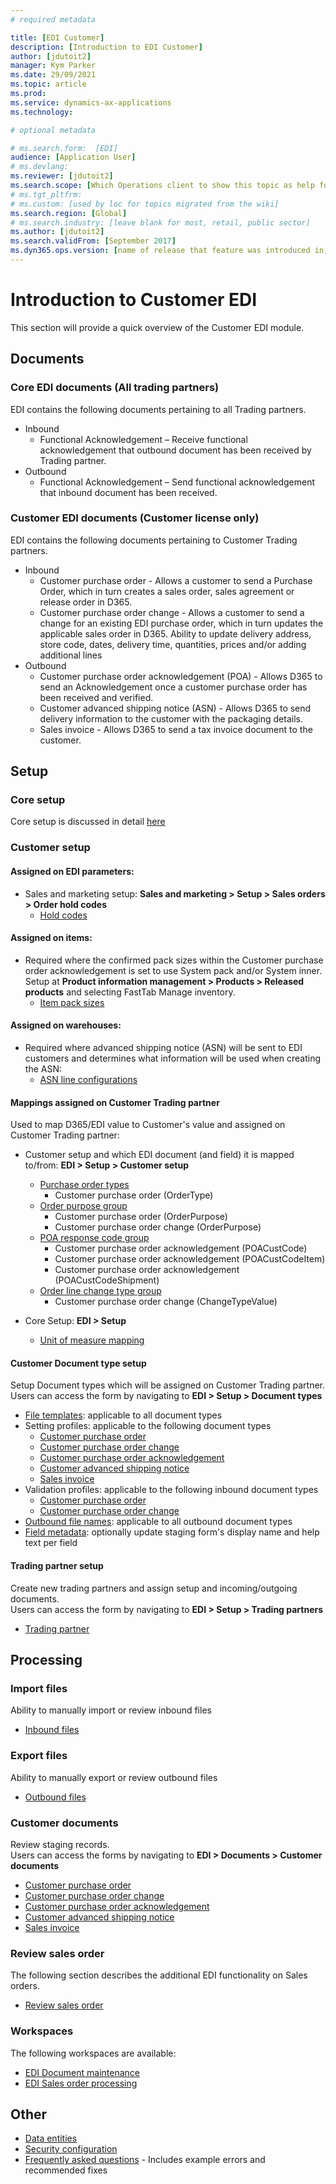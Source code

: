 ```yaml
---
# required metadata

title: [EDI Customer]
description: [Introduction to EDI Customer]
author: [jdutoit2]
manager: Kym Parker
ms.date: 29/09/2021
ms.topic: article
ms.prod: 
ms.service: dynamics-ax-applications
ms.technology: 

# optional metadata

# ms.search.form:  [EDI]
audience: [Application User]
# ms.devlang: 
ms.reviewer: [jdutoit2]
ms.search.scope: [Which Operations client to show this topic as help for, to be set by content strategist, see list here: https://microsoft.sharepoint.com/teams/DynDoc/_layouts/15/WopiFrame.aspx?sourcedoc={23419e1c-eb64-42e9-aa9b-79875b428718}&action=edit&wd=target%28Core%20Dynamics%20AX%20CP%20requirements%2Eone%7C4CC185C0%2DEFAA%2D42CD%2D94B9%2D8F2A45E7F61A%2FVersions%20list%20for%20docs%20topics%7CC14BE630%2D5151%2D49D6%2D8305%2D554B5084593C%2F%29]
# ms.tgt_pltfrm: 
# ms.custom: [used by loc for topics migrated from the wiki]
ms.search.region: [Global]
# ms.search.industry: [leave blank for most, retail, public sector]
ms.author: [jdutoit2]
ms.search.validFrom: [September 2017]
ms.dyn365.ops.version: [name of release that feature was introduced in, see list here: https://microsoft.sharepoint.com/teams/DynDoc/_layouts/15/WopiFrame.aspx?sourcedoc={23419e1c-eb64-42e9-aa9b-79875b428718}&action=edit&wd=target%28Core%20Dynamics%20AX%20CP%20requirements%2Eone%7C4CC185C0%2DEFAA%2D42CD%2D94B9%2D8F2A45E7F61A%2FVersions%20list%20for%20docs%20topics%7CC14BE630%2D5151%2D49D6%2D8305%2D554B5084593C%2F%29]
---
```


# Introduction to Customer EDI
This section will provide a quick overview of the Customer EDI module.

## Documents
### Core EDI documents (All trading partners)

EDI contains the following documents pertaining to all Trading partners.
- Inbound
	- Functional Acknowledgement – Receive functional acknowledgement that outbound document has been received by Trading partner.
- Outbound
	- Functional Acknowledgement – Send functional acknowledgement that inbound document has been received.

### Customer EDI documents (Customer license only)

EDI contains the following documents pertaining to Customer Trading partners.
- Inbound
	- Customer purchase order - Allows a customer to send a Purchase Order, which in turn creates a sales order, sales agreement or release order in D365.
	- Customer purchase order change - Allows a customer to send a change for an existing EDI purchase order, which in turn updates the applicable sales order in D365. Ability to update delivery address, store code, dates, delivery time, quantities, prices and/or adding additional lines
- Outbound
	- Customer purchase order acknowledgement (POA) - Allows D365 to send an Acknowledgement once a customer purchase order has been received and verified.
	- Customer advanced shipping notice (ASN) - Allows D365 to send delivery information to the customer with the packaging details.
	- Sales invoice - Allows D365 to send a tax invoice document to the customer.

## Setup
### Core setup
Core setup is discussed in detail [here](../../CORE/Introduction/Introduction.md#setup)

### Customer setup

#### Assigned on EDI parameters:
- Sales and marketing setup: **Sales and marketing > Setup > Sales orders > Order hold codes**<br>
	- [Hold codes](../SETUP/CUSTOMER-SETUP/Hold-codes.md)

#### Assigned on items:
- Required where the confirmed pack sizes within the Customer purchase order acknowledgement is set to use System pack and/or System inner. Setup at **Product information management > Products > Released products** and selecting FastTab Manage inventory.
	- [Item pack sizes](../../CORE/Setup/Item-pack-sizes.md)

#### Assigned on warehouses:
- Required where advanced shipping notice (ASN) will be sent to EDI customers and determines what information will be used when creating the ASN: 
	- [ASN line configurations](../SETUP/Warehouses.md#asn-line-configurations) 

#### Mappings assigned on Customer Trading partner
Used to map D365/EDI value to Customer's value and assigned on Customer Trading partner: <br>

- Customer setup and which EDI document (and field) it is mapped to/from: **EDI > Setup > Customer setup** <br>
	- [Purchase order types](../SETUP/CUSTOMER-SETUP/Purchase-order-types.md)
		- Customer purchase order (OrderType)
	- [Order purpose group](../SETUP/CUSTOMER-SETUP/Order-purpose-group.md)
		- Customer purchase order (OrderPurpose)
		- Customer purchase order change (OrderPurpose)
	- [POA response code group](../SETUP/CUSTOMER-SETUP/POA-response-code-group.md)
		- Customer purchase order acknowledgement (POACustCode) 
		- Customer purchase order acknowledgement (POACustCodeItem)
		- Customer purchase order acknowledgement (POACustCodeShipment)
	- [Order line change type group](..SETUP/CUSTOMER-SETUP/Order-line-change-type-group.md)
		- Customer purchase order change (ChangeTypeValue)

- Core Setup: **EDI > Setup** <br>
	- [Unit of measure mapping](../../CORE/Setup/UOM-mapping.md)

#### Customer Document type setup
Setup Document types which will be assigned on Customer Trading partner. <br>
Users can access the form by navigating to **EDI > Setup > Document types**

- [File templates](../../CORE/Setup/DocumentTypes/File-templates.md): applicable to all document types
- Setting profiles: applicable to the following document types
    - [Customer purchase order](../SETUP/SETTING-PROFILES/Customer-purchase-order.md)
    - [Customer purchase order change](../SETUP/SETTING-PROFILES/Customer-purchase-order-change.md)
    - [Customer purchase order acknowledgement](../SETUP/SETTING-PROFILES/Customer-purchase-order-acknowledgement.md)
    - [Customer advanced shipping notice](../SETUP/SETTING-PROFILES/Customer-advanced-shipping-notice.md)
    - [Sales invoice](../SETUP/SETTING-PROFILES/Sales-invoice.md)
- Validation profiles: applicable to the following inbound document types
    - [Customer purchase order](../SETUP/VALIDATION-PROFILES/Customer-purchase-order.md)
    - [Customer purchase order change](../SETUP/VALIDATION-PROFILES/Customer-purchase-order-change.md)
- [Outbound file names](../../CORE/Setup/DocumentTypes/Outbound-filenames.md): applicable to all outbound document types
- [Field metadata](../../CORE/Setup/DocumentTypes/Field-metadata.md): optionally update staging form's display name and help text per field

#### Trading partner setup
Create new trading partners and assign setup and incoming/outgoing documents. <br>
Users can access the form by navigating to **EDI > Setup > Trading partners**
- [Trading partner](../SETUP/Trading-partner.md)

## Processing

### Import files
Ability to manually import or review inbound files
- [Inbound files](../../CORE/Managing-files/Inbound-files.md)

### Export files
Ability to manually export or review outbound files
- [Outbound files](../../CORE/Managing-files/Outbound-files.md)

### Customer documents
Review staging records. <br>
Users can access the forms by navigating to **EDI > Documents > Customer documents**
- [Customer purchase order](../DOCUMENTS/Customer-purchase-order.md)
- [Customer purchase order change](../DOCUMENTS/Customer-purchase-order-change.md)
- [Customer purchase order acknowledgement](../DOCUMENTS/Customer-purchase-order-acknowledgement.md)
- [Customer advanced shipping notice](../DOCUMENTS/Customer-advanced-shipping-notice.md)
- [Sales invoice](../DOCUMENTS/Sales-invoice.md)

### Review sales order
The following section describes the additional EDI functionality on Sales orders.
- [Review sales order](../DOCUMENTS/Review-sales-order.md)

### Workspaces
The following workspaces are available:
- [EDI Document maintenance](../../CORE/Workspaces/EDI-Document-maintenance-workspace.md)
- [EDI Sales order processing](../WORKSPACES/EDI-Sales-order-processing.md)

## Other
- [Data entities](../OTHER/Data-entities.md)
- [Security configuration](../OTHER/Security-configuration.md)
- [Frequently asked questions](../OTHER/FAQ.md) - Includes example errors and recommended fixes
